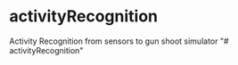 # activityRecognition
Activity Recognition from sensors to gun shoot simulator 
"# activityRecognition" 
